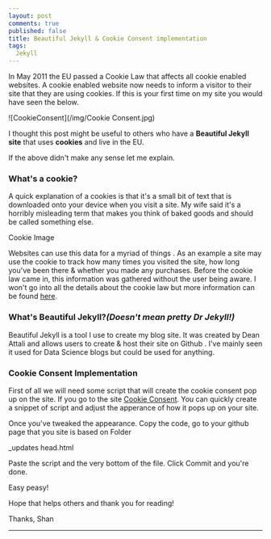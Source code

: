 ```yaml
---
layout: post
comments: true
published: false
title: Beautiful Jekyll & Cookie Consent implementation
tags:
  Jekyll
---
```


In May 2011 the EU passed a Cookie Law that affects all cookie enabled websites.  A cookie enabled website now needs to inform a visitor to their site that they are using cookies. If this is your first time on my site you would have seen the below.


![CookieConsent](/img/Cookie Consent.jpg)

I thought this post might be useful to others who have a **Beautiful Jekyll site** that uses **cookies** and live in the EU. 

If the above didn't make any sense let me explain.

### What's a cookie?

A quick explanation of a cookies is that it's a small bit of text that is downloaded onto your device when you visit a site. My wife said it's a horribly misleading term that makes you think of baked goods and should be called something else. 

Cookie Image

Websites can use this data for a myriad of things . As an example a site may use the cookie to track how many times you visited the site, how long you've been there & whether you made any purchases.  Before the cookie law came in, this information was gathered without the user being aware. I won't go into all the details about the cookie law but more information can be found [here](https://www.cookielaw.org/faq/#Whatsthecookielawallabout). 


### What's Beautiful Jekyll?*(Doesn't mean pretty Dr Jekyll!)*

Beautiful Jekyll is a tool I use to create my blog site. It was created by Dean Attali and allows users to create & host their site on Github . I've mainly seen it used for Data Science blogs but could be used for anything. 

### Cookie Consent Implementation


First of all we will need some script that will create the cookie consent pop up on the site. If you go to the site [Cookie Consent](https://cookieconsent.insites.com/download/). You can quickly create a snippet of script and adjust the apperance of how it pops up on your site. 

Once you've tweaked the appearance. Copy the code, go to your github page that you site is based on 
Folder

_updates
head.html

Paste the script and the very bottom of the file. Click Commit and you're done.

Easy peasy!

Hope that helps others and thank you for reading!

Thanks,
Shan


----------

